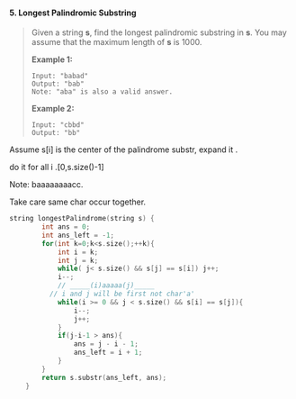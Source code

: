 #### 5. Longest Palindromic Substring

> Given a string **s**, find the longest palindromic substring in **s**. You may assume that the maximum length of **s** is 1000.
>
> **Example 1:**
>
> ```
> Input: "babad"
> Output: "bab"
> Note: "aba" is also a valid answer.
> ```
>
> **Example 2:**
>
> ```
> Input: "cbbd"
> Output: "bb"
> ```

Assume s[i] is the center of the palindrome substr, expand it .

do it for all i .[0,s.size()-1]

Note: baaaaaaaacc. 

Take care same char occur together.

```c++
string longestPalindrome(string s) {
        int ans = 0;
        int ans_left = -1;
        for(int k=0;k<s.size();++k){
            int i = k;
            int j = k;
            while( j< s.size() && s[j] == s[i]) j++;
            i--;
            // _____(i)aaaaa(j)_____
          // i and j will be first not char'a'
            while(i >= 0 && j < s.size() && s[i] == s[j]){
                i--;
                j++;
            }
            if(j-i-1 > ans){
                ans = j - i - 1;
                ans_left = i + 1;
            }
        }
        return s.substr(ans_left, ans);
    }
```

#### 